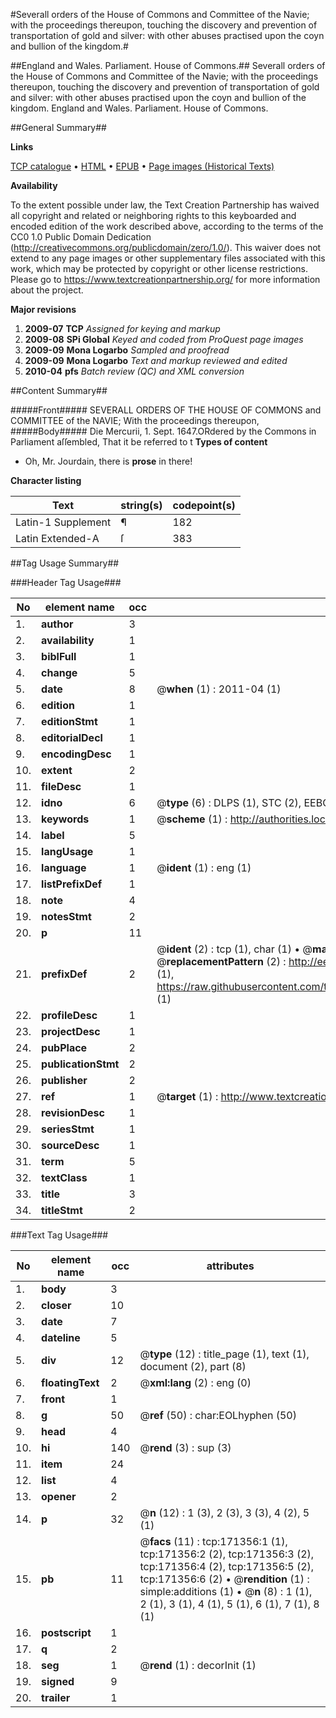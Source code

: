 #Severall orders of the House of Commons and Committee of the Navie; with the proceedings thereupon, touching the discovery and prevention of transportation of gold and silver: with other abuses practised upon the coyn and bullion of the kingdom.#

##England and Wales. Parliament. House of Commons.##
Severall orders of the House of Commons and Committee of the Navie; with the proceedings thereupon, touching the discovery and prevention of transportation of gold and silver: with other abuses practised upon the coyn and bullion of the kingdom.
England and Wales. Parliament. House of Commons.

##General Summary##

**Links**

[TCP catalogue](http://www.ota.ox.ac.uk/tcp/)  • 
[HTML](http://tei.it.ox.ac.uk/tcp/Texts-HTML/free/A83/A83842.html)  • 
[EPUB](http://tei.it.ox.ac.uk/tcp/Texts-EPUB/free/A83/A83842.epub) • 
[Page images (Historical Texts)](https://historicaltexts.jisc.ac.uk/eebo-45097765e)

**Availability**

To the extent possible under law, the Text Creation Partnership has waived all copyright and related or neighboring rights to this keyboarded and encoded edition of the work described above, according to the terms of the CC0 1.0 Public Domain Dedication (http://creativecommons.org/publicdomain/zero/1.0/). This waiver does not extend to any page images or other supplementary files associated with this work, which may be protected by copyright or other license restrictions. Please go to https://www.textcreationpartnership.org/ for more information about the project.

**Major revisions**

1. __2009-07__ __TCP__ *Assigned for keying and markup*
1. __2009-08__ __SPi Global__ *Keyed and coded from ProQuest page images*
1. __2009-09__ __Mona Logarbo__ *Sampled and proofread*
1. __2009-09__ __Mona Logarbo__ *Text and markup reviewed and edited*
1. __2010-04__ __pfs__ *Batch review (QC) and XML conversion*

##Content Summary##

#####Front#####
SEVERALL ORDERS OF THE HOUSE OF COMMONS and COMMITTEE of the NAVIE; With the proceedings thereupon, 
#####Body#####
Die Mercurii, 1. Sept. 1647.ORdered by the Commons in Parliament aſſembled, That it be referred to t
**Types of content**

  * Oh, Mr. Jourdain, there is **prose** in there!

**Character listing**


|Text|string(s)|codepoint(s)|
|---|---|---|
|Latin-1 Supplement|¶|182|
|Latin Extended-A|ſ|383|

##Tag Usage Summary##

###Header Tag Usage###

|No|element name|occ|attributes|
|---|---|---|---|
|1.|__author__|3||
|2.|__availability__|1||
|3.|__biblFull__|1||
|4.|__change__|5||
|5.|__date__|8| @__when__ (1) : 2011-04 (1)|
|6.|__edition__|1||
|7.|__editionStmt__|1||
|8.|__editorialDecl__|1||
|9.|__encodingDesc__|1||
|10.|__extent__|2||
|11.|__fileDesc__|1||
|12.|__idno__|6| @__type__ (6) : DLPS (1), STC (2), EEBO-CITATION (1), OCLC (1), VID (1)|
|13.|__keywords__|1| @__scheme__ (1) : http://authorities.loc.gov/ (1)|
|14.|__label__|5||
|15.|__langUsage__|1||
|16.|__language__|1| @__ident__ (1) : eng (1)|
|17.|__listPrefixDef__|1||
|18.|__note__|4||
|19.|__notesStmt__|2||
|20.|__p__|11||
|21.|__prefixDef__|2| @__ident__ (2) : tcp (1), char (1)  •  @__matchPattern__ (2) : ([0-9\-]+):([0-9IVX]+) (1), (.+) (1)  •  @__replacementPattern__ (2) : http://eebo.chadwyck.com/downloadtiff?vid=$1&page=$2 (1), https://raw.githubusercontent.com/textcreationpartnership/Texts/master/tcpchars.xml#$1 (1)|
|22.|__profileDesc__|1||
|23.|__projectDesc__|1||
|24.|__pubPlace__|2||
|25.|__publicationStmt__|2||
|26.|__publisher__|2||
|27.|__ref__|1| @__target__ (1) : http://www.textcreationpartnership.org/docs/. (1)|
|28.|__revisionDesc__|1||
|29.|__seriesStmt__|1||
|30.|__sourceDesc__|1||
|31.|__term__|5||
|32.|__textClass__|1||
|33.|__title__|3||
|34.|__titleStmt__|2||


###Text Tag Usage###

|No|element name|occ|attributes|
|---|---|---|---|
|1.|__body__|3||
|2.|__closer__|10||
|3.|__date__|7||
|4.|__dateline__|5||
|5.|__div__|12| @__type__ (12) : title_page (1), text (1), document (2), part (8)|
|6.|__floatingText__|2| @__xml:lang__ (2) : eng (0)|
|7.|__front__|1||
|8.|__g__|50| @__ref__ (50) : char:EOLhyphen (50)|
|9.|__head__|4||
|10.|__hi__|140| @__rend__ (3) : sup (3)|
|11.|__item__|24||
|12.|__list__|4||
|13.|__opener__|2||
|14.|__p__|32| @__n__ (12) : 1 (3), 2 (3), 3 (3), 4 (2), 5 (1)|
|15.|__pb__|11| @__facs__ (11) : tcp:171356:1 (1), tcp:171356:2 (2), tcp:171356:3 (2), tcp:171356:4 (2), tcp:171356:5 (2), tcp:171356:6 (2)  •  @__rendition__ (1) : simple:additions (1)  •  @__n__ (8) : 1 (1), 2 (1), 3 (1), 4 (1), 5 (1), 6 (1), 7 (1), 8 (1)|
|16.|__postscript__|1||
|17.|__q__|2||
|18.|__seg__|1| @__rend__ (1) : decorInit (1)|
|19.|__signed__|9||
|20.|__trailer__|1||
